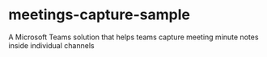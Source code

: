 # meetings-capture-sample
A Microsoft Teams solution that helps teams capture meeting minute notes inside individual channels
